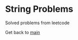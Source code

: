 # String Problems

Solved problems from leetcode

Get back to [main](https://github.com/alexpetrovan2001/LeetCodeProblems/tree/main)
